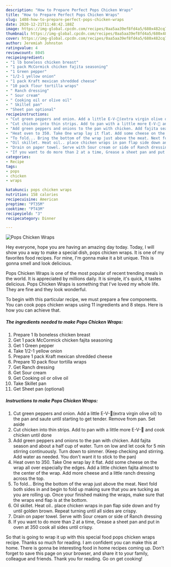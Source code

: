 ```yaml
---
description: "How to Prepare Perfect Pops Chicken Wraps"
title: "How to Prepare Perfect Pops Chicken Wraps"
slug: 1408-how-to-prepare-perfect-pops-chicken-wraps
date: 2020-12-21T11:48:42.188Z
image: https://img-global.cpcdn.com/recipes/0aa5aa39ef8fd4a5/680x482cq70/pops-chicken-wraps-recipe-main-photo.jpg
thumbnail: https://img-global.cpcdn.com/recipes/0aa5aa39ef8fd4a5/680x482cq70/pops-chicken-wraps-recipe-main-photo.jpg
cover: https://img-global.cpcdn.com/recipes/0aa5aa39ef8fd4a5/680x482cq70/pops-chicken-wraps-recipe-main-photo.jpg
author: Jeremiah Johnston
ratingvalue: 4
reviewcount: 8045
recipeingredient:
- "1 lb boneless chicken breast"
- "1 pack McCormick chicken fajita seasoning"
- "1 Green pepper"
- "1/2-1 yellow onion"
- "1 pack Kraft mexican shredded cheese"
- "10 pack flour tortilla wraps"
- " Ranch dressing"
- " Sour cream"
- " Cooking oil or olive oil"
- " Skillet pan"
- "Sheet pan optional"
recipeinstructions:
- "Cut green peppers and onion. Add a little E-V-👀(extra virgin olive oil) to the pan and saute until starting to get tender. Remove from pan. Set aside"
- "Cut chicken into thin strips. Add to pan with a little more E-V-👀 and cook chicken until done"
- "Add green peppers and onions to the pan with chicken. Add fajita season and about a half cup of water. Turn on low and let cook for 5 min stirring continuously. Turn down to simmer. (Keep checking and stirring. Add water as needed. You don&#39;t want it to stick to the pan)"
- "Heat oven to 350. Take One wrap lay it flat. Add some cheese on the wrap all over especially the edges. Add a little chicken fajita almost to the center of the wrap. Add more cheese and a little ranch dressing across the top."
- "To fold... Bring the bottom of the wrap just above the meat. Next fold both sides in and begin to fold up making sure that you are tucking as you are rolling up. Once your finished making the wraps, make sure that the wraps end flap is at the bottom."
- "Oil skillet. Heat oil.. place chicken wraps in pan flap side down and fry until golden brown. Repeat turning until all sides are crispy."
- "Drain on paper towel. Serve with Sour cream or side of Ranch dressing"
- "If you want to do more than 2 at a time, Grease a sheet pan and put in oven at 350 cook all sides until crispy."
categories:
- Recipe
tags:
- pops
- chicken
- wraps

katakunci: pops chicken wraps 
nutrition: 158 calories
recipecuisine: American
preptime: "PT35M"
cooktime: "PT43M"
recipeyield: "3"
recipecategory: Dinner

---
```



![Pops Chicken Wraps](https://img-global.cpcdn.com/recipes/0aa5aa39ef8fd4a5/680x482cq70/pops-chicken-wraps-recipe-main-photo.jpg)

Hey everyone, hope you are having an amazing day today. Today, I will show you a way to make a special dish, pops chicken wraps. It is one of my favorites food recipes. For mine, I'm gonna make it a bit unique. This is gonna smell and look delicious.



Pops Chicken Wraps is one of the most popular of recent trending meals in the world. It is appreciated by millions daily. It is simple, it's quick, it tastes delicious. Pops Chicken Wraps is something that I've loved my whole life. They are fine and they look wonderful.


To begin with this particular recipe, we must prepare a few components. You can cook pops chicken wraps using 11 ingredients and 8 steps. Here is how you can achieve that.

<!--inarticleads1-->

##### The ingredients needed to make Pops Chicken Wraps:

1. Prepare 1 lb boneless chicken breast
1. Get 1 pack McCormick chicken fajita seasoning
1. Get 1 Green pepper
1. Take 1/2-1 yellow onion
1. Prepare 1 pack Kraft mexican shredded cheese
1. Prepare 10 pack flour tortilla wraps
1. Get  Ranch dressing
1. Get  Sour cream
1. Get  Cooking oil or olive oil
1. Take  Skillet pan
1. Get Sheet pan (optional)




<!--inarticleads2-->

##### Instructions to make Pops Chicken Wraps:

1. Cut green peppers and onion. Add a little E-V-👀(extra virgin olive oil) to the pan and saute until starting to get tender. Remove from pan. Set aside
1. Cut chicken into thin strips. Add to pan with a little more E-V-👀 and cook chicken until done
1. Add green peppers and onions to the pan with chicken. Add fajita season and about a half cup of water. Turn on low and let cook for 5 min stirring continuously. Turn down to simmer. (Keep checking and stirring. Add water as needed. You don&#39;t want it to stick to the pan)
1. Heat oven to 350. Take One wrap lay it flat. Add some cheese on the wrap all over especially the edges. Add a little chicken fajita almost to the center of the wrap. Add more cheese and a little ranch dressing across the top.
1. To fold... Bring the bottom of the wrap just above the meat. Next fold both sides in and begin to fold up making sure that you are tucking as you are rolling up. Once your finished making the wraps, make sure that the wraps end flap is at the bottom.
1. Oil skillet. Heat oil.. place chicken wraps in pan flap side down and fry until golden brown. Repeat turning until all sides are crispy.
1. Drain on paper towel. Serve with Sour cream or side of Ranch dressing
1. If you want to do more than 2 at a time, Grease a sheet pan and put in oven at 350 cook all sides until crispy.




So that is going to wrap it up with this special food pops chicken wraps recipe. Thanks so much for reading. I am confident you can make this at home. There is gonna be interesting food in home recipes coming up. Don't forget to save this page on your browser, and share it to your family, colleague and friends. Thank you for reading. Go on get cooking!
